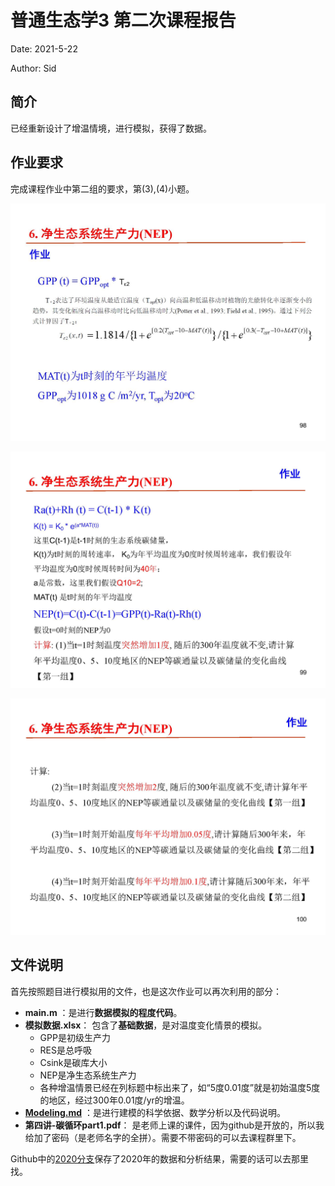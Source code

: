# 普通生态学3 第二次课程报告

Date: 2021-5-22

Author: Sid

## 简介

已经重新设计了增温情境，进行模拟，获得了数据。

## 作业要求

完成课程作业中第二组的要求，第(3),(4)小题。

![](README.assets/第四讲-碳循环part1_页面_098.jpg)

![第四讲-碳循环part1_页面_099](README.assets/第四讲-碳循环part1_页面_099.jpg)

![第四讲-碳循环part1_页面_100](README.assets/第四讲-碳循环part1_页面_100.jpg)

## 文件说明

首先按照题目进行模拟用的文件，也是这次作业可以再次利用的部分：

* **main.m** ：是进行**数据模拟的程度代码**。
* **模拟数据.xlsx**： 包含了**基础数据**，是对温度变化情景的模拟。
  * GPP是初级生产力
  * RES是总呼吸
  * Csink是碳库大小
  * NEP是净生态系统生产力
  * 各种增温情景已经在列标题中标出来了，如“5度0.01度”就是初始温度5度的地区，经过300年0.01度/yr的增温。
* **[Modeling.md](Modeling.html)** ：是进行建模的科学依据、数学分析以及代码说明。
* **第四讲-碳循环part1.pdf**： 是老师上课的课件，因为github是开放的，所以我给加了密码（是老师名字的全拼）。需要不带密码的可以去课程群里下。

Github中的[2020分支](https://github.com/sidpku/HW_GeneralEcology/tree/2020)保存了2020年的数据和分析结果，需要的话可以去那里找。



